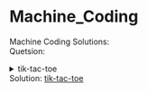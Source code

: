 # Machine_Coding
Machine Coding Solutions:  
Quetsion:<details>
  <summary>tik-tac-toe</summary>
  
    Tic-Tak-Toe is a 2 Player Game where each player take turns marking the spaces in a 3×3 grid. The player who succeeds in placing three of their marks in a diagonal, 
    horizontal, or vertical row is the winner.
  
    The game starts with an empty 3x3 grid.
    
    Rules of the game
    
    The game is played between two players. One player owns the X Sign and can put it on any of the empty cells in the grid. The other player owns the O Sign and can in any         of the empty cells.The player with X makes the first turn. Each player plays alternately after that.
    
    Requirements:
    
      Create a command-line application for tic-tac-toe with the following requirements:
        Ask the user for the names of the two players
        Allow the user to make moves on behalf of both the players.
        Print the grid after every move.
        The user will make a move by entering the cell position(row number and column number)
        Valid move:
         *The cell is empty
         *column and row number are in bound of grid
        Valid move:
          *cell is not empty
          *column and row number are out of bound of grid.
        put the piece on the cell
        Determine if a player has won or if there are no valid moves left. Ignore all moves mentioned after that.
        A position in the cell is represented by two values: row number (0-2 or 1-3) and column number (0-2 or 1-3).

    # Example:
    2 0 represents the cell at the extreme bottom-left (2nd row, 0th column)
    0 2 represents the cell at the extreme top-right (0th row, 2nd column)
    
    Input/Output Format:
    The code should strictly follow the input/output format and will be tested with provided test cases.

    Input Format
    Multiple lines with each line containing the Cell Position. The row and column numbers will be separated by a space.

    Output Format
    Print the initial grid. This would be followed by the grid after each move. Print custom message for Invalid move and print grid again. If a player wins print PlayerName wins. In case of draw print Match Turned into draw.
</details>
Solution: <a href="./tic-tac-toe" target="_top">tik-tac-toe</a>
